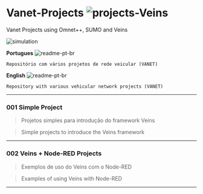 # Vanet-Projects ![projects-Veins](https://img.shields.io/badge/projects-Veins-blue)
Vanet Projects using Omnet++, SUMO and Veins

![simulation](simulation.gif)



**Portugues** ![readme-pt-br](https://img.shields.io/badge/readme-pt--br-green)
```
Repositório com vários projetos de rede veicular (VANET)
```

**English** ![readme-pt-br](https://img.shields.io/badge/readme-en-red)
```
Repository with various vehicular network projects (VANET)
```

---

### 001 Simple Project

>Projetos simples para introdução do framework Veins

>Simple projects to introduce the Veins framework
---


### 002 Veins + Node-RED Projects

>Exemplos de uso do Veins com o Node-RED

>Examples of using Veins with Node-RED
---

